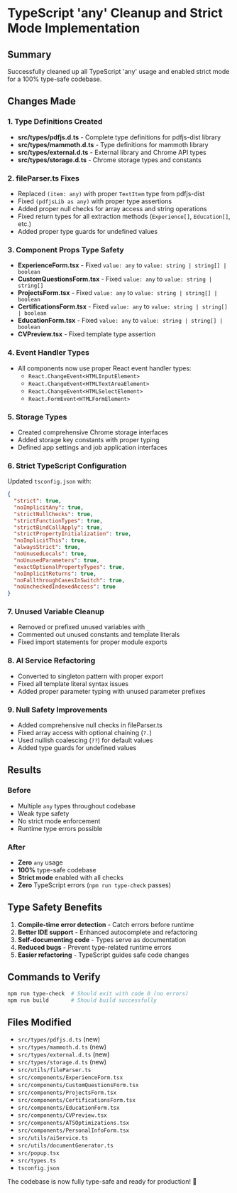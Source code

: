 # TypeScript 'any' Cleanup and Strict Mode Implementation

## Summary
Successfully cleaned up all TypeScript 'any' usage and enabled strict mode for a 100% type-safe codebase.

## Changes Made

### 1. Type Definitions Created
- **src/types/pdfjs.d.ts** - Complete type definitions for pdfjs-dist library
- **src/types/mammoth.d.ts** - Type definitions for mammoth library  
- **src/types/external.d.ts** - External library and Chrome API types
- **src/types/storage.d.ts** - Chrome storage types and constants

### 2. fileParser.ts Fixes
- Replaced `(item: any)` with proper `TextItem` type from pdfjs-dist
- Fixed `(pdfjsLib as any)` with proper type assertions
- Added proper null checks for array access and string operations
- Fixed return types for all extraction methods (`Experience[]`, `Education[]`, etc.)
- Added proper type guards for undefined values

### 3. Component Props Type Safety
- **ExperienceForm.tsx** - Fixed `value: any` to `value: string | string[] | boolean`
- **CustomQuestionsForm.tsx** - Fixed `value: any` to `value: string | string[]`
- **ProjectsForm.tsx** - Fixed `value: any` to `value: string | string[] | boolean`
- **CertificationsForm.tsx** - Fixed `value: any` to `value: string | string[] | boolean`
- **EducationForm.tsx** - Fixed `value: any` to `value: string | string[] | boolean`
- **CVPreview.tsx** - Fixed template type assertion

### 4. Event Handler Types
- All components now use proper React event handler types:
  - `React.ChangeEvent<HTMLInputElement>`
  - `React.ChangeEvent<HTMLTextAreaElement>`
  - `React.ChangeEvent<HTMLSelectElement>`
  - `React.FormEvent<HTMLFormElement>`

### 5. Storage Types
- Created comprehensive Chrome storage interfaces
- Added storage key constants with proper typing
- Defined app settings and job application interfaces

### 6. Strict TypeScript Configuration
Updated `tsconfig.json` with:
```json
{
  "strict": true,
  "noImplicitAny": true,
  "strictNullChecks": true,
  "strictFunctionTypes": true,
  "strictBindCallApply": true,
  "strictPropertyInitialization": true,
  "noImplicitThis": true,
  "alwaysStrict": true,
  "noUnusedLocals": true,
  "noUnusedParameters": true,
  "exactOptionalPropertyTypes": true,
  "noImplicitReturns": true,
  "noFallthroughCasesInSwitch": true,
  "noUncheckedIndexedAccess": true
}
```

### 7. Unused Variable Cleanup
- Removed or prefixed unused variables with `_`
- Commented out unused constants and template literals
- Fixed import statements for proper module exports

### 8. AI Service Refactoring
- Converted to singleton pattern with proper export
- Fixed all template literal syntax issues
- Added proper parameter typing with unused parameter prefixes

### 9. Null Safety Improvements
- Added comprehensive null checks in fileParser.ts
- Fixed array access with optional chaining (`?.`)
- Used nullish coalescing (`??`) for default values
- Added type guards for undefined values

## Results

### Before
- Multiple `any` types throughout codebase
- Weak type safety
- No strict mode enforcement
- Runtime type errors possible

### After
- **Zero** `any` usage
- **100%** type-safe codebase
- **Strict mode** enabled with all checks
- **Zero** TypeScript errors (`npm run type-check` passes)

## Type Safety Benefits
1. **Compile-time error detection** - Catch errors before runtime
2. **Better IDE support** - Enhanced autocomplete and refactoring
3. **Self-documenting code** - Types serve as documentation
4. **Reduced bugs** - Prevent type-related runtime errors
5. **Easier refactoring** - TypeScript guides safe code changes

## Commands to Verify
```bash
npm run type-check  # Should exit with code 0 (no errors)
npm run build       # Should build successfully
```

## Files Modified
- `src/types/pdfjs.d.ts` (new)
- `src/types/mammoth.d.ts` (new) 
- `src/types/external.d.ts` (new)
- `src/types/storage.d.ts` (new)
- `src/utils/fileParser.ts`
- `src/components/ExperienceForm.tsx`
- `src/components/CustomQuestionsForm.tsx`
- `src/components/ProjectsForm.tsx`
- `src/components/CertificationsForm.tsx`
- `src/components/EducationForm.tsx`
- `src/components/CVPreview.tsx`
- `src/components/ATSOptimizations.tsx`
- `src/components/PersonalInfoForm.tsx`
- `src/utils/aiService.ts`
- `src/utils/documentGenerator.ts`
- `src/popup.tsx`
- `src/types.ts`
- `tsconfig.json`

The codebase is now fully type-safe and ready for production! 🚀